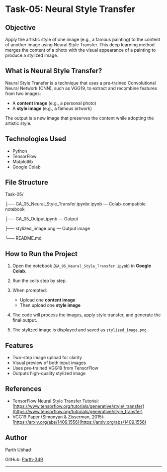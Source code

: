 
# Task-05: Neural Style Transfer

## Objective

Apply the artistic style of one image (e.g., a famous painting) to the content of another image using Neural Style Transfer. This deep learning method merges the content of a photo with the visual appearance of a painting to produce a stylized image.

## What is Neural Style Transfer?

Neural Style Transfer is a technique that uses a pre-trained Convolutional Neural Network (CNN), such as VGG19, to extract and recombine features from two images:

* A **content image** (e.g., a personal photo)
* A **style image** (e.g., a famous artwork)

The output is a new image that preserves the content while adopting the artistic style.

## Technologies Used

* Python
* TensorFlow
* Matplotlib
* Google Colab

## File Structure

Task-05/

├── GA_05_Neural_Style_Transfer.ipynbr.ipynb — Colab-compatible notebook

├── GA_05_Output.ipynb — Output

├── stylized\_image.png — Output image 

└── README.md 

## How to Run the Project

1. Open the notebook (`GA_05_Neural_Style_Transfer.ipynb`) in **Google Colab**.
2. Run the cells step by step.
3. When prompted:

   * Upload one **content image**
   * Then upload one **style image**
4. The code will process the images, apply style transfer, and generate the final output.
5. The stylized image is displayed and saved as `stylized_image.png`.

## Features

* Two-step image upload for clarity
* Visual preview of both input images
* Uses pre-trained VGG19 from TensorFlow
* Outputs high-quality stylized image

## References

* TensorFlow Neural Style Transfer Tutorial: [https://www.tensorflow.org/tutorials/generative/style\_transfer](https://www.tensorflow.org/tutorials/generative/style_transfer)
* VGG19 Paper (Simonyan & Zisserman, 2015): [https://arxiv.org/abs/1409.1556](https://arxiv.org/abs/1409.1556)

## Author

Parth Ubhad

GitHub: [Parth-349](https://github.com/Parth-349)

---


